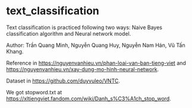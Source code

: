 # text_classification
Text classification is practiced following two ways: Naive Bayes classification algorithm and Neural network model.

Author: Trần Quang Minh, Nguyễn Quang Huy, Nguyễn Nam Hán, Vũ Tấn Khang.

Reference in https://nguyenvanhieu.vn/phan-loai-van-ban-tieng-viet and https://nguyenvanhieu.vn/xay-dung-mo-hinh-neural-network.

Dataset in https://github.com/duyvuleo/VNTC.

We got stopword.txt at https://xltiengviet.fandom.com/wiki/Danh_s%C3%A1ch_stop_word.
